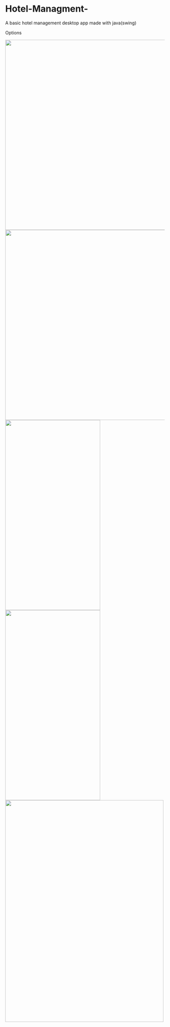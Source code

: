 # Hotel-Managment-
A basic hotel management desktop app made with java(swing) 

Options

<img src="https://github.com/Fethi1/Hotel-Managment-/blob/master/Captur.PNG" width="1000" height="600">
<img src="https://github.com/Fethi1/Hotel-Managment-/blob/master/image.png" width="1000" height="600">

<img src="https://github.com/Fethi1/Hotel-Managment-/blob/master/Capture11.PNG" width="300" height="600">




<img src="https://github.com/Fethi1/Hotel-Managment-/blob/master/Capture111.PNG" width="300" height="600">


<img src="https://github.com/Fethi1/Hotel-Managment-/blob/master/Capture123.PNG" width="500" height="700">
